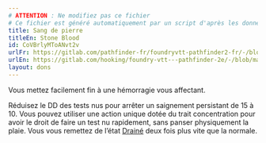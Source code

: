 ```yaml
---
# ATTENTION : Ne modifiez pas ce fichier
# Ce fichier est généré automatiquement par un script d'après les données du module Foundry VTT officiel et de sa traduction
title: Sang de pierre
titleEn: Stone Blood
id: CoVBrlyMToANvt2v
urlFr: https://gitlab.com/pathfinder-fr/foundryvtt-pathfinder2-fr/-/blob/master/data/feats/CoVBrlyMToANvt2v.htm
urlEn: https://gitlab.com/hooking/foundry-vtt---pathfinder-2e/-/blob/master/packs/data/feats.db/stone-blood.json
layout: dons
---
```

Vous mettez facilement fin à une hémorragie vous affectant.

Réduisez le DD des tests nus pour arrêter un saignement persistant de 15 à 10. Vous pouvez utiliser une action unique dotée du trait concentration pour avoir le droit de faire un test nu rapidement, sans panser physiquement la plaie. Vous vous remettez de l’état [Drainé](../conditions/drainé.html) deux fois plus vite que la normale.
